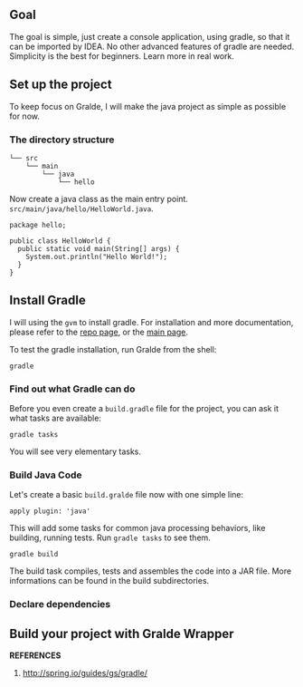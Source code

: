 
## Goal

The goal is simple, just create a console application, using gradle, so that it can be imported by IDEA. No other advanced features of gradle are needed. Simplicity is the best for beginners. Learn more in real work.

## Set up the project

To keep focus on Gralde, I will make the java project as simple as possible for now.

### The directory structure

```
└── src
  	└── main
	  	└── java
			└── hello
```

Now create a java class as the main entry point. `src/main/java/hello/HelloWorld.java`.

```
package hello;

public class HelloWorld {
  public static void main(String[] args) {
    System.out.println("Hello World!");
  }
}
```

## Install Gradle

I will using the `gvm` to install gradle. For installation and more documentation, please refer to the [repo page](https://github.com/moovweb/gvm), or the [main page](http://gvmtool.net/).

To test the gradle installation, run Gralde from the shell:

```
gradle
```

### Find out what Gradle can do

Before you even create a `build.gradle` file for the project, you can ask it what tasks are available:

```
gradle tasks
```

You will see very elementary tasks.

### Build Java Code

Let's create a basic `build.gralde` file now with one simple line:

```
apply plugin: 'java'
```

This will add some tasks for common java processing behaviors, like building, running tests. Run `gradle tasks` to see them.

```
gradle build
```

The build task compiles, tests and assembles the code into a JAR file. More informations can be found in the build subdirectories.

### Declare dependencies

## Build your project with Gralde Wrapper

**REFERENCES**

1. http://spring.io/guides/gs/gradle/
